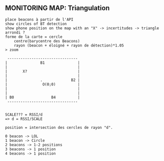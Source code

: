 ## MONITORING MAP: Triangulation
	place beacons à partir de l'API
	show circles of BT detection
	show phone position on the map with an "X" -> incertitudes -> triangle arrondi ?
	forme de la carte = cercle
		centre(barycentre des Beacons)
		rayon (beacon + éloigné + rayon de détection)*1.05
	> zoom

```
 --------------------------------
|               B1               |
|                                |
|       X?                       |
|                                |
|               .             B2 |
|                O(0;0)          |
|                                |
|                                |
| B0                 B4          |
 --------------------------------


SCALE??? = RSSI/d
=> d = RSSI/SCALE

position = intersection des cercles de rayon "d".

0 beacon -> LOL
1 beacon -> Circle
2 beacons -> 1-2 positions
3 beacons -> 1 position
4 beacons -> 1 position
```
